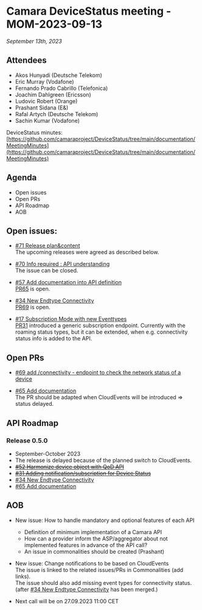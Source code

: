 # Camara DeviceStatus meeting - MOM-2023-09-13

*September 13th, 2023*

## Attendees

* Akos Hunyadi (Deutsche Telekom)
* Eric Murray (Vodafone)
* Fernando Prado Cabrillo (Telefonica)
* Joachim Dahlgreen (Ericsson)
* Ludovic Robert (Orange)
* Prashant Sidana (E&)
* Rafal Artych (Deutsche Telekom)
* Sachin Kumar (Vodafone)

DeviceStatus minutes: [https://github.com/camaraproject/DeviceStatus/tree/main/documentation/MeetingMinutes](https://github.com/camaraproject/DeviceStatus/tree/main/documentation/MeetingMinutes)

## Agenda

* Open issues 
* Open PRs
* API Roadmap
* AOB


## Open issues:

* [#71 Release plan&content](https://github.com/camaraproject/DeviceStatus/issues/71)  
The upcoming releases were agreed as described below.  
  
* [#70 Info required : API understanding](https://github.com/camaraproject/DeviceStatus/issues/70)  
The issue can be closed.

* [#57 Add documentation into API definition](https://github.com/camaraproject/DeviceStatus/issues/57)  
 [PR65](https://github.com/camaraproject/DeviceStatus/pull/65) is open.

* [#34 New Endtype Connectivity](https://github.com/camaraproject/DeviceStatus/issues/34)   
[PR69](https://github.com/camaraproject/DeviceStatus/pull/69) is open.

* [#17 Subscription Mode with new Eventtypes](https://github.com/camaraproject/DeviceStatus/issues/17)  
[PR31](https://github.com/camaraproject/DeviceStatus/pull/31) introduced a generic subscription endpoint. 
Currently with the roaming status types, but it can be extended, when e.g. connectivity status info is added to the API.
  
## Open PRs
* [#69 add /connectivity - endpoint to check the network status of a device](https://github.com/camaraproject/DeviceStatus/pull/69)  
  
* [#65 Add documentation](https://github.com/camaraproject/DeviceStatus/pull/65)  
  The PR should be adapted when CloudEvents will be introduced => status delayed.

## API Roadmap

### Release 0.5.0
* September-October 2023
* The release is delayed because of the planned switch to CloudEvents.  
* [~~#52 Harmonize device object with QoD API~~](https://github.com/camaraproject/DeviceStatus/issues/52)
* [~~#31 Adding notification/subscription for Device Status~~](https://github.com/camaraproject/DeviceStatus/pull/31)
* [#34 New Endtype Connectivity](https://github.com/camaraproject/DeviceStatus/issues/34)
* [#65 Add documentation](https://github.com/camaraproject/DeviceStatus/pull/65)


## AOB

* New issue: How to handle mandatory and optional features of each API  
  * Definition of minimum implementation of a Camara API  
  * How can a provider inform the ASP/aggregator about not implemented features in advance of the API call?  
  * An issue in commonalities should be created (Prashant) 
* New issue: Change notifications to be based on CloudEvents  
  The issue is linked to the related issues/PRs in Commonalities (add links).  
  The issue should also add missing event types for connectivity status. (after [#34 New Endtype Connectivity](https://github.com/camaraproject/DeviceStatus/issues/34) has been merged.)  

* Next call will be on 27.09.2023 11:00 CET
    
